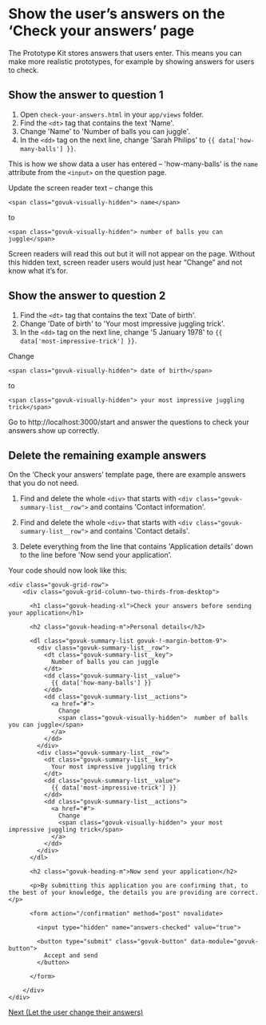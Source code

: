 # Show the user’s answers on the ‘Check your answers’ page

The Prototype Kit stores answers that users enter. This means you can make more realistic prototypes, for example by showing answers for users to check.

## Show the answer to question 1

1. Open `check-your-answers.html` in your `app/views` folder.
2. Find the `<dt>` tag that contains the text 'Name'.
3. Change 'Name' to 'Number of balls you can juggle'.
4. In the `<dd>` tag on the next line, change 'Sarah Philips' to `{{ data['how-many-balls'] }}`.

This is how we show data a user has entered – 'how-many-balls' is the `name` attribute from the `<input>` on the question page.

Update the screen reader text – change this
```
<span class="govuk-visually-hidden"> name</span>
```
to
```
<span class="govuk-visually-hidden"> number of balls you can juggle</span>
```

Screen readers will read this out but it will not appear on the page. Without this hidden text, screen reader users would just hear “Change” and not know what it’s for.

## Show the answer to question 2

1. Find the `<dt>` tag that contains the text 'Date of birth'.
2. Change 'Date of birth' to 'Your most impressive juggling trick'.
3. In the `<dd>` tag on the next line, change '5 January 1978' to `{{ data['most-impressive-trick'] }}`.

Change
```
<span class="govuk-visually-hidden"> date of birth</span>
```
to
```
<span class="govuk-visually-hidden"> your most impressive juggling trick</span>
```
Go to http://localhost:3000/start and answer the questions to check your answers show up correctly.

## Delete the remaining example answers

On the ‘Check your answers’ template page, there are example answers that you do not need.

1. Find and delete the whole `<div>` that starts with `<div class="govuk-summary-list__row">` and contains 'Contact information'.

2. Find and delete the whole `<div>` that starts with `<div class="govuk-summary-list__row">` and contains 'Contact details'.

3. Delete everything from the line that contains 'Application details' down to the line before 'Now send your application'.


Your code should now look like this:

```
<div class="govuk-grid-row">
    <div class="govuk-grid-column-two-thirds-from-desktop">

      <h1 class="govuk-heading-xl">Check your answers before sending your application</h1>

      <h2 class="govuk-heading-m">Personal details</h2>

      <dl class="govuk-summary-list govuk-!-margin-bottom-9">
        <div class="govuk-summary-list__row">
          <dt class="govuk-summary-list__key">
            Number of balls you can juggle
          </dt>
          <dd class="govuk-summary-list__value">
            {{ data['how-many-balls'] }}
          </dd>
          <dd class="govuk-summary-list__actions">
            <a href="#">
              Change
              <span class="govuk-visually-hidden">  number of balls you can juggle</span>
            </a>
          </dd>
        </div>
        <div class="govuk-summary-list__row">
          <dt class="govuk-summary-list__key">
            Your most impressive juggling trick
          </dt>
          <dd class="govuk-summary-list__value">
            {{ data['most-impressive-trick'] }}
          </dd>
          <dd class="govuk-summary-list__actions">
            <a href="#">
              Change
              <span class="govuk-visually-hidden"> your most impressive juggling trick</span>
            </a>
          </dd>
        </div>
      </dl>

      <h2 class="govuk-heading-m">Now send your application</h2>

      <p>By submitting this application you are confirming that, to the best of your knowledge, the details you are providing are correct.</p>

      <form action="/confirmation" method="post" novalidate>

        <input type="hidden" name="answers-checked" value="true">

        <button type="submit" class="govuk-button" data-module="govuk-button">
          Accept and send
        </button>

      </form>

    </div>
</div>
```

[Next (Let the user change their answers)](let-user-change-answers)
